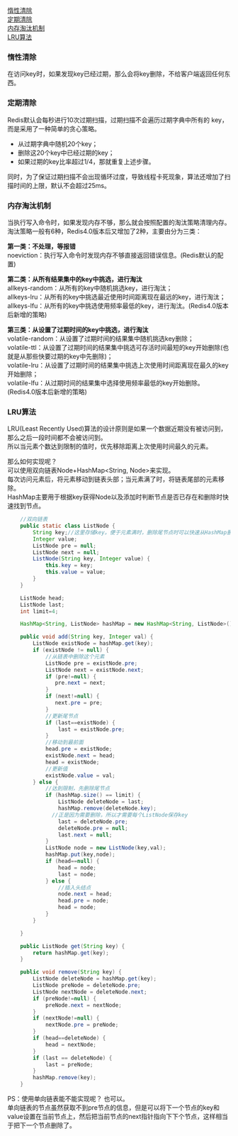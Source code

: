 [惰性清除](#惰性清除)  
[定期清除](#定期清除)  
[内存淘汰机制](#内存淘汰机制)  
[LRU算法](#LRU算法)

### 惰性清除
在访问key时，如果发现key已经过期，那么会将key删除，不给客户端返回任何东西。

### 定期清除
Redis默认会每秒进行10次过期扫描，过期扫描不会遍历过期字典中所有的 key，而是采用了一种简单的贪心策略。
- 从过期字典中随机20个key；
- 删除这20个key中已经过期的key；
- 如果过期的key比率超过1/4，那就重复上述步骤。

同时，为了保证过期扫描不会出现循环过度，导致线程卡死现象，算法还增加了扫描时间的上限，默认不会超过25ms。

### 内存淘汰机制
当执行写入命令时，如果发现内存不够，那么就会按照配置的淘汰策略清理内存。  
淘汰策略一般有6种，Redis4.0版本后又增加了2种，主要由分为三类：  

**第一类：不处理，等报错**  
noeviction：执行写入命令时发现内存不够直接返回错误信息。(Redis默认的配置)

**第二类：从所有结果集中的key中挑选，进行淘汰**  
allkeys-random：从所有的key中随机挑选key，进行淘汰；  
allkeys-lru：从所有的key中挑选最近使用时间距离现在最远的key，进行淘汰；  
allkeys-lfu：从所有的key中挑选使用频率最低的key，进行淘汰。(Redis4.0版本后新增的策略)  

**第三类：从设置了过期时间的key中挑选，进行淘汰**  
volatile-random：从设置了过期时间的结果集中随机挑选key删除；  
volatile-ttl：从设置了过期时间的结果集中挑选可存活时间最短的key开始删除(也就是从那些快要过期的key中先删除)；  
volatile-lru：从设置了过期时间的结果集中挑选上次使用时间距离现在最久的key开始删除；  
volatile-lfu：从过期时间的结果集中选择使用频率最低的key开始删除。(Redis4.0版本后新增的策略)  

### LRU算法
LRU(Least Recently Used)算法的设计原则是如果一个数据近期没有被访问到，那么之后一段时间都不会被访问到。  
所以当元素个数达到限制的值时，优先移除距离上次使用时间最久的元素。

那么如何实现呢？  
可以使用双向链表Node+HashMap<String, Node>来实现。  
每次访问元素后，将元素移动到链表头部；当元素满了时，将链表尾部的元素移除。  
HashMap主要用于根据key获得Node以及添加时判断节点是否已存在和删除时快速找到节点。  
```java
    //双向链表
    public static class ListNode {
        String key;//这里存储key。便于元素满时，删除尾节点时可以快速从HashMap删除键值对
        Integer value;
        ListNode pre = null;
        ListNode next = null;
        ListNode(String key, Integer value) {
            this.key = key;
            this.value = value;
        }
    }

    ListNode head;
    ListNode last;
    int limit=4;

    HashMap<String, ListNode> hashMap = new HashMap<String, ListNode>();

    public void add(String key, Integer val) {
        ListNode existNode = hashMap.get(key);
        if (existNode != null) {
            //从链表中删除这个元素
            ListNode pre = existNode.pre;
            ListNode next = existNode.next;
            if (pre!=null) {
               pre.next = next;
            }
            if (next!=null) {
               next.pre = pre;
            }
            //更新尾节点
            if (last==existNode) {
                last = existNode.pre;
            }
            //移动到最前面
            head.pre = existNode;
            existNode.next = head;
            head = existNode;
            //更新值
            existNode.value = val;
        } else {
            //达到限制，先删除尾节点
            if (hashMap.size() == limit) {
                ListNode deleteNode = last;
                hashMap.remove(deleteNode.key);
              //正是因为需要删除，所以才需要每个ListNode保存key
                last = deleteNode.pre;
                deleteNode.pre = null;
                last.next = null;
            }
            ListNode node = new ListNode(key,val);
            hashMap.put(key,node);
            if (head==null) {
                head = node;
                last = node;
            } else {
                //插入头结点
                node.next = head;
                head.pre = node;
                head = node;
            }
        }

    }

    public ListNode get(String key) {
        return hashMap.get(key);
    }

    public void remove(String key) {
        ListNode deleteNode = hashMap.get(key);
        ListNode preNode = deleteNode.pre;
        ListNode nextNode = deleteNode.next;
        if (preNode!=null) {
            preNode.next = nextNode;
        }
        if (nextNode!=null) {
            nextNode.pre = preNode;
        }
        if (head==deleteNode) {
            head = nextNode;
        }
        if (last == deleteNode) {
            last = preNode;
        }
        hashMap.remove(key);
    }
```

PS：使用单向链表能不能实现呢？
也可以。  
单向链表的节点虽然获取不到pre节点的信息，但是可以将下一个节点的key和value设置在当前节点上，然后把当前节点的next指针指向下下个节点，这样相当于把下一个节点删除了。